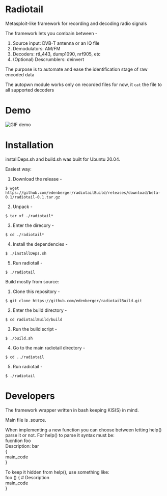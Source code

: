 # Radiotail

Metasploit-like framework for recording and decoding radio signals

The framework lets you combain between -
1. Source input: DVB-T antenna or an IQ file
2. Demodulators: AM/FM
3. Decoders: rtl_443, dump1090, nrf905, etc
4. (Optional) Descrumblers: deinvert

The purpose is to automate and ease the identification stage of raw encoded data

The autopwn module works only on recorded files for now, it `cat` the file to all supported decoders

# Demo

![GIF demo](radiotail/art/radiotail.gif)

# Installation

installDeps.sh and build.sh was built for Ubuntu 20.04.

Easiest way:
1. Download the release -
```console
$ wget https://github.com/edenberger/radiotailBuild/releases/download/beta-0.1/radiotail-0.1.tar.gz
```
2. Unpack -
```console
$ tar xf ./radiotail*
```
3. Enter the direcory -
```console
$ cd ./radiotail*
```
4. Install the dependencies -
```console
$ ./installDeps.sh
```
5. Run radiotail -
```console
$ ./radiotail
```

Build mostly from source:

1. Clone this repository -
```console
$ git clone https://github.com/edenberger/radiotailBuild.git
```
2. Enter the build directory -
```console
$ cd radiotailBuild/build
```
3. Run the build script -
```console
$ ./build.sh
```
4. Go to the main radiotail directory -
```console
$ cd ../radiotail
```
5. Run radiotail -
```console
$ ./radiotail
```

# Developers

The framework wrapper written in bash keeping KIS(S) in mind.

Main file is .source.

When implementing a new function you can choose between letting help() parse it or not.
For help() to parse it syntax must be:  
fucntion foo  
Description: bar  
{  
  main_code  
}  
  
To keep it hidden from help(), use something like:  
foo () { # Description  
  main_code  
}  
